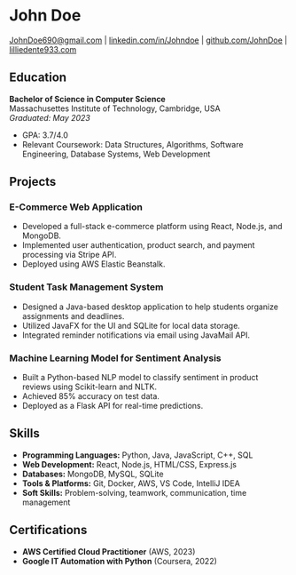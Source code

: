 # John Doe
JohnDoe690@gmail.com | [linkedin.com/in/Johndoe](https://linkedin.com/in/lilliedente933) | [github.com/JohnDoe](https://github.com/johndoe) | [lilliedente933.com](https://johndoe.com)

## Education  
**Bachelor of Science in Computer Science**  
Massachusettes Institute of Technology, Cambridge, USA  
*Graduated: May 2023*  

- GPA: 3.7/4.0  
- Relevant Coursework: Data Structures, Algorithms, Software Engineering, Database Systems, Web Development  

## Projects  

### **E-Commerce Web Application**  
- Developed a full-stack e-commerce platform using React, Node.js, and MongoDB.  
- Implemented user authentication, product search, and payment processing via Stripe API.  
- Deployed using AWS Elastic Beanstalk.  

### **Student Task Management System**  
- Designed a Java-based desktop application to help students organize assignments and deadlines.  
- Utilized JavaFX for the UI and SQLite for local data storage.  
- Integrated reminder notifications via email using JavaMail API.  

### **Machine Learning Model for Sentiment Analysis**  
- Built a Python-based NLP model to classify sentiment in product reviews using Scikit-learn and NLTK.  
- Achieved 85% accuracy on test data.  
- Deployed as a Flask API for real-time predictions.  

## Skills  
- **Programming Languages:** Python, Java, JavaScript, C++, SQL  
- **Web Development:** React, Node.js, HTML/CSS, Express.js  
- **Databases:** MongoDB, MySQL, SQLite  
- **Tools & Platforms:** Git, Docker, AWS, VS Code, IntelliJ IDEA  
- **Soft Skills:** Problem-solving, teamwork, communication, time management  

## Certifications  
- **AWS Certified Cloud Practitioner** (AWS, 2023)  
- **Google IT Automation with Python** (Coursera, 2022)  
```
```